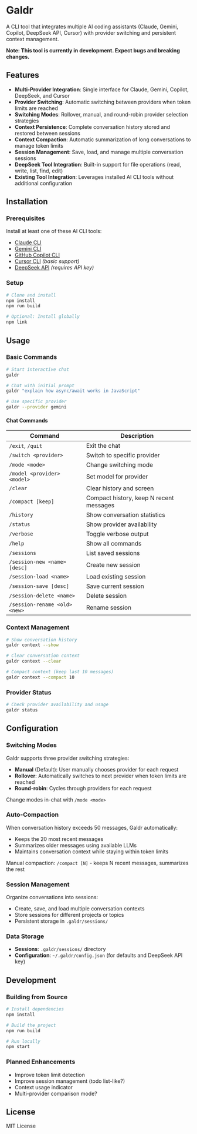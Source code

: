 # Galdr

A CLI tool that integrates multiple AI coding assistants (Claude, Gemini, Copilot, DeepSeek API, Cursor) with provider switching and persistent context management.

**Note: This tool is currently in development. Expect bugs and breaking changes.**

## Features

- **Multi-Provider Integration**: Single interface for Claude, Gemini, Copilot, DeepSeek, and Cursor
- **Provider Switching**: Automatic switching between providers when token limits are reached
- **Switching Modes**: Rollover, manual, and round-robin provider selection strategies
- **Context Persistence**: Complete conversation history stored and restored between sessions
- **Context Compaction**: Automatic summarization of long conversations to manage token limits
- **Session Management**: Save, load, and manage multiple conversation sessions
- **DeepSeek Tool Integration**: Built-in support for file operations (read, write, list, find, edit)
- **Existing Tool Integration**: Leverages installed AI CLI tools without additional configuration

## Installation

### Prerequisites

Install at least one of these AI CLI tools:

- [Claude CLI](https://claude.com/claude-code)
- [Gemini CLI](https://github.com/google/generative-ai-cli)
- [GitHub Copilot CLI](https://githubnext.com/projects/copilot-cli)
- [Cursor CLI](https://www.cursor.com) *(basic support)*
- [DeepSeek API](https://platform.deepseek.com) *(requires API key)*

### Setup

```bash
# Clone and install
npm install
npm run build

# Optional: Install globally
npm link
```

## Usage

### Basic Commands

```bash
# Start interactive chat
galdr

# Chat with initial prompt
galdr "explain how async/await works in JavaScript"

# Use specific provider
galdr --provider gemini
```

#### Chat Commands

| Command | Description |
|---------|-------------|
| `/exit`, `/quit` | Exit the chat |
| `/switch <provider>` | Switch to specific provider |
| `/mode <mode>` | Change switching mode |
| `/model <provider> <model>` | Set model for provider |
| `/clear` | Clear history and screen |
| `/compact [keep]` | Compact history, keep N recent messages |
| `/history` | Show conversation statistics |
| `/status` | Show provider availability |
| `/verbose` | Toggle verbose output |
| `/help` | Show all commands |
| `/sessions` | List saved sessions |
| `/session-new <name> [desc]` | Create new session |
| `/session-load <name>` | Load existing session |
| `/session-save [desc]` | Save current session |
| `/session-delete <name>` | Delete session |
| `/session-rename <old> <new>` | Rename session |

### Context Management

```bash
# Show conversation history
galdr context --show

# Clear conversation context
galdr context --clear

# Compact context (keep last 10 messages)
galdr context --compact 10
```

### Provider Status

```bash
# Check provider availability and usage
galdr status
```

## Configuration

### Switching Modes

Galdr supports three provider switching strategies:

- **Manual** (Default): User manually chooses provider for each request
- **Rollover**: Automatically switches to next provider when token limits are reached
- **Round-robin**: Cycles through providers for each request

Change modes in-chat with `/mode <mode>`

### Auto-Compaction

When conversation history exceeds 50 messages, Galdr automatically:
- Keeps the 20 most recent messages
- Summarizes older messages using available LLMs
- Maintains conversation context while staying within token limits

Manual compaction: `/compact [N]` - keeps N recent messages, summarizes the rest

### Session Management

Organize conversations into sessions:
- Create, save, and load multiple conversation contexts
- Store sessions for different projects or topics
- Persistent storage in `.galdr/sessions/`

### Data Storage

- **Sessions**: `.galdr/sessions/` directory
- **Configuration**: `~/.galdr/config.json` (for defaults and DeepSeek API key)

## Development

### Building from Source

```bash
# Install dependencies
npm install

# Build the project
npm run build

# Run locally
npm start
```

### Planned Enhancements

- Improve token limit detection
- Improve session management (todo list-like?)
- Context usage indicator
- Multi-provider comparison mode?

## License

MIT License
